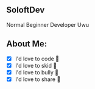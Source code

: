 ## SoloftDev
Normal Beginner Developer Uwu

## About Me:
- [x] I'd love to code 🤡
- [x] I'd love to skid 🤡
- [x] I'd love to bully 🤡
- [x] I'd love to share 🤡
